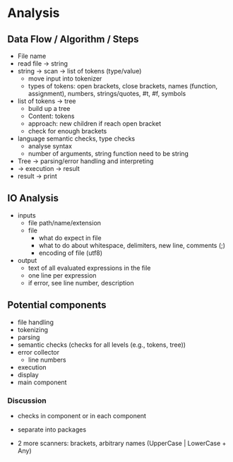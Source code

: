 # Analysis

## Data Flow / Algorithm / Steps

- File name
- read file -> string
- string -> scan -> list of tokens (type/value)
  - move input into tokenizer
  - types of tokens: open brackets, close brackets, names (function, assignment), numbers, strings/quotes, #t, #f, symbols
- list of tokens -> tree
  - build up a tree
  - Content: tokens
  - approach: new children if reach open bracket
  - check for enough brackets
- language semantic checks, type checks
  - analyse syntax
  - number of arguments, string function need to be string
- Tree -> parsing/error handling and interpreting
- -> execution -> result
- result -> print

## IO Analysis

- inputs
  - file path/name/extension
  - file
    - what do expect in file
    - what to do about whitespace, delimiters, new line, comments (;)
    - encoding of file (utf8)
- output
  - text of all evaluated expressions in the file
  - one line per expression
  - if error, see line number, description

## Potential components

- file handling
- tokenizing
- parsing
- semantic checks (checks for all levels (e.g., tokens, tree))
- error collector
  - line numbers
- execution
- display
- main component

### Discussion

- checks in component or in each component
- separate into packages

- 2 more scanners: brackets, arbitrary names (UpperCase | LowerCase + Any)
